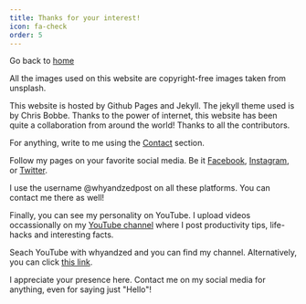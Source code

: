 ```yaml
---
title: Thanks for your interest!
icon: fa-check
order: 5
---
```


Go back to [home](https://dattanibedita.github.io/)

All the images used on this website are copyright-free images taken from unsplash.

This website is hosted by Github Pages and Jekyll. The jekyll theme used is by Chris Bobbe. Thanks to the power of internet, this website has been quite a collaboration from around the world! Thanks to all the contributors.

For anything, write to me using the <a href="https://dattanibedita.github.io/#contact" target="_blank">Contact</a> section.

Follow my pages on your favorite social media. Be it <a href="https://www.facebook.com/whyandzedpost/" target="_blank">Facebook</a>, <a href="https://www.instagram.com/whyandzedpost/" target="_blank">Instagram</a>, or <a href="https://twitter.com/whyandzedpost/" target="_blank">Twitter</a>.

I use the username @whyandzedpost on all these platforms. You can contact me there as well!

Finally, you can see my personality on YouTube. I upload videos occassionally on my <a href="https://www.youtube.com/channel/UCRlmpXtxhkrMVNyeehiED7A/" target="_blank">YouTube channel</a> where I post productivity tips, life-hacks and interesting facts.

Seach YouTube with whyandzed and you can find my channel. Alternatively, you can click <a href="https://www.youtube.com/channel/UCRlmpXtxhkrMVNyeehiED7A/" target="_blank">this link</a>.

I appreciate your presence here. Contact me on my social media for anything, even for saying just "Hello"!
